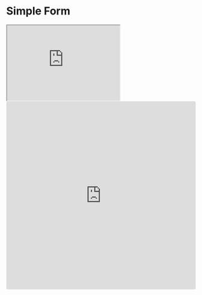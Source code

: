 # Simple Form

<iframe src="https://zlmzlpwz6l.codesandbox.io/" height="200px"></iframe>
<iframe src="https://codesandbox.io/embed/new?codemirror=1" style="width:100%; height:500px; border:0; border-radius: 4px; overflow:hidden;" sandbox="allow-modals allow-forms allow-popups allow-scripts allow-same-origin"></iframe>

